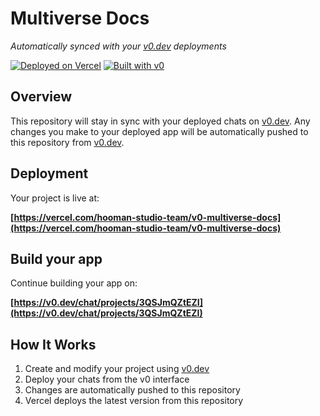 # Multiverse Docs

*Automatically synced with your [v0.dev](https://v0.dev) deployments*

[![Deployed on Vercel](https://img.shields.io/badge/Deployed%20on-Vercel-black?style=for-the-badge&logo=vercel)](https://vercel.com/hooman-studio-team/v0-multiverse-docs)
[![Built with v0](https://img.shields.io/badge/Built%20with-v0.dev-black?style=for-the-badge)](https://v0.dev/chat/projects/3QSJmQZtEZI)

## Overview

This repository will stay in sync with your deployed chats on [v0.dev](https://v0.dev).
Any changes you make to your deployed app will be automatically pushed to this repository from [v0.dev](https://v0.dev).

## Deployment

Your project is live at:

**[https://vercel.com/hooman-studio-team/v0-multiverse-docs](https://vercel.com/hooman-studio-team/v0-multiverse-docs)**

## Build your app

Continue building your app on:

**[https://v0.dev/chat/projects/3QSJmQZtEZI](https://v0.dev/chat/projects/3QSJmQZtEZI)**

## How It Works

1. Create and modify your project using [v0.dev](https://v0.dev)
2. Deploy your chats from the v0 interface
3. Changes are automatically pushed to this repository
4. Vercel deploys the latest version from this repository